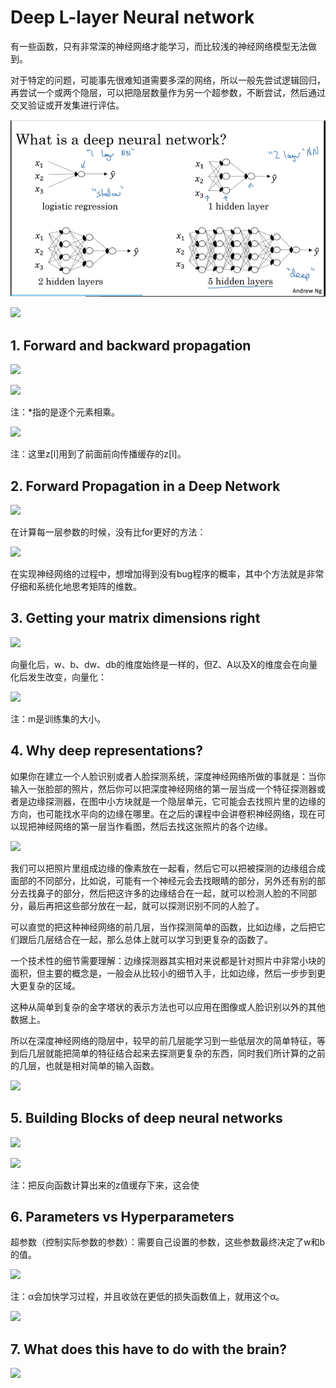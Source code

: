 # Deep L-layer Neural network

有一些函数，只有非常深的神经网络才能学习，而比较浅的神经网络模型无法做到。

对于特定的问题，可能事先很难知道需要多深的网络，所以一般先尝试逻辑回归，再尝试一个或两个隐层，可以把隐层数量作为另一个超参数，不断尝试，然后通过交叉验证或开发集进行评估。

![](https://github.com/Qu-rixin/deeplearning.ai-notes/blob/master/01-Neural_Networks_and_Deep_Learning/week4/images3/Deep_L-layer_Neural_network.PNG)

![](https://github.com/Qu-rixin/deeplearning.ai-notes/tree/master/01-Neural_Networks_and_Deep_Learning/week4/images3/Deep_L-layer_Neural_network2.PNG)

## 1. Forward and backward propagation

![](https://github.com/Qu-rixin/deeplearning.ai-notes/tree/master/01-Neural_Networks_and_Deep_Learning/week4/images3/Forward_and_backward_propagation1.PNG)

![](https://github.com/Qu-rixin/deeplearning.ai-notes/tree/master/01-Neural_Networks_and_Deep_Learning/week4/images3/Forward_and_backward_propagation2.PNG)

注：*指的是逐个元素相乘。

![](https://github.com/Qu-rixin/deeplearning.ai-notes/tree/master/01-Neural_Networks_and_Deep_Learning/week4/images3/Forward_and_backward_propagation3.PNG)

注：这里z[l]用到了前面前向传播缓存的z[l]。

## 2. Forward Propagation in a Deep Network

![](https://github.com/Qu-rixin/deeplearning.ai-notes/tree/master/01-Neural_Networks_and_Deep_Learning/week4/images3/Forward_Propagation_in_a_Deep_Network1.PNG)

在计算每一层参数的时候，没有比for更好的方法：

![](https://github.com/Qu-rixin/deeplearning.ai-notes/tree/master/01-Neural_Networks_and_Deep_Learning/week4/images3/Forward_Propagation_in_a_Deep_Network2.PNG)

在实现神经网络的过程中，想增加得到没有bug程序的概率，其中个方法就是非常仔细和系统化地思考矩阵的维数。

## 3. Getting your matrix dimensions right

![](https://github.com/Qu-rixin/deeplearning.ai-notes/tree/master/01-Neural_Networks_and_Deep_Learning/week4/images3/Getting_your_matrix_dimensions_right1.PNG)

向量化后，w、b、dw、db的维度始终是一样的，但Z、A以及X的维度会在向量化后发生改变，向量化：

![](https://github.com/Qu-rixin/deeplearning.ai-notes/tree/master/01-Neural_Networks_and_Deep_Learning/week4/images3/Getting_your_matrix_dimensions_right2.PNG)

注：m是训练集的大小。

## 4. Why deep representations?

如果你在建立一个人脸识别或者人脸探测系统，深度神经网络所做的事就是：当你输入一张脸部的照片，然后你可以把深度神经网络的第一层当成一个特征探测器或者是边缘探测器，在图中小方块就是一个隐层单元，它可能会去找照片里的边缘的方向，也可能找水平向的边缘在哪里。在之后的课程中会讲卷积神经网络，现在可以现把神经网络的第一层当作看图，然后去找这张照片的各个边缘。

![](https://github.com/Qu-rixin/deeplearning.ai-notes/tree/master/01-Neural_Networks_and_Deep_Learning/week4/images3/Why_deep_representations.PNG)

我们可以把照片里组成边缘的像素放在一起看，然后它可以把被探测的边缘组合成面部的不同部分，比如说，可能有一个神经元会去找眼睛的部分，另外还有别的部分去找鼻子的部分，然后把这许多的边缘结合在一起，就可以检测人脸的不同部分，最后再把这些部分放在一起，就可以探测识别不同的人脸了。

可以直觉的把这种神经网络的前几层，当作探测简单的函数，比如边缘，之后把它们跟后几层结合在一起，那么总体上就可以学习到更复杂的函数了。

一个技术性的细节需要理解：边缘探测器其实相对来说都是针对照片中非常小块的面积，但主要的概念是，一般会从比较小的细节入手，比如边缘，然后一步步到更大更复杂的区域。

这种从简单到复杂的金字塔状的表示方法也可以应用在图像或人脸识别以外的其他数据上。

所以在深度神经网络的隐层中，较早的前几层能学习到一些低层次的简单特征，等到后几层就能把简单的特征结合起来去探测更复杂的东西，同时我们所计算的之前的几层，也就是相对简单的输入函数。

![](https://github.com/Qu-rixin/deeplearning.ai-notes/tree/master/01-Neural_Networks_and_Deep_Learning/week4/images3/Why_deep_representations2.PNG)

## 5. Building Blocks of deep neural networks

![](https://github.com/Qu-rixin/deeplearning.ai-notes/tree/master/01-Neural_Networks_and_Deep_Learning/week4/images3/Building_Blocks_of_deep_neural_networks1.PNG)

![](https://github.com/Qu-rixin/deeplearning.ai-notes/tree/master/01-Neural_Networks_and_Deep_Learning/week4/images3/Building_Blocks_of_deep_neural_networks2.PNG)

注：把反向函数计算出来的z值缓存下来，这会使

## 6. Parameters vs Hyperparameters

超参数（控制实际参数的参数）：需要自己设置的参数，这些参数最终决定了w和b的值。

![](https://github.com/Qu-rixin/deeplearning.ai-notes/tree/master/01-Neural_Networks_and_Deep_Learning/week4/images3/Parameters_vs_Hyperparameters1.PNG)

注：α会加快学习过程，并且收敛在更低的损失函数值上，就用这个α。

![](https://github.com/Qu-rixin/deeplearning.ai-notes/tree/master/01-Neural_Networks_and_Deep_Learning/week4/images3/Parameters_vs_Hyperparameters2.PNG)

## 7. What does this have to do with the brain?

![](https://github.com/Qu-rixin/deeplearning.ai-notes/tree/master/01-Neural_Networks_and_Deep_Learning/week4/images3/What_does_this_have_to_do_with_the_brain.PNG)

